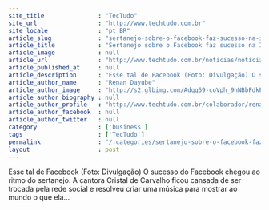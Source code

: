 ```yaml
---
site_title               : "TecTudo"
site_url                 : "http://www.techtudo.com.br"
site_locale              : "pt_BR"
article_slug             : "sertanejo-sobre-o-facebook-faz-sucesso-na-internet"
article_title            : "Sertanejo sobre o Facebook faz sucesso na Internet"
article_image            : null
article_url              : "http://www.techtudo.com.br/noticias/noticia/2012/01/sertanejo-sobre-o-facebook-faz-sucesso-na-internet.html"
article_published_at     : null
article_description      : "Esse tal de Facebook (Foto: Divulgação) O sucesso do Facebook chegou ao ritmo do sertanejo. A cantora Cristal de Carvalho ficou cansada de ser trocada pela rede social e resolveu criar uma música para mostrar ao mundo o que ela..."
article_author_name      : "Renan Dayube"
article_author_image     : "http://s2.glbimg.com/Adqq59-coVph_9hNBbFdkP9OfNs=/30x30/s2.glbimg.com/8ZmUw7I5LeG-o2bKn2cnKIf2WP0=/140x140/s.glbimg.com/po/tt2/f/original/2013/11/12/renan-dayube.jpg"
article_author_biography : null
article_author_profile   : "http://www.techtudo.com.br/colaborador/renan-dayube.html"
article_author_facebook  : null
article_author_twitter   : null
category                 : ['business']
tags                     : ['TecTudo']
permalink                : "/:categories/sertanejo-sobre-o-facebook-faz-sucesso-na-internet/"
layout                   : post
---
```


Esse tal de Facebook (Foto: Divulgação) O sucesso do Facebook chegou ao ritmo do sertanejo. A cantora Cristal de Carvalho ficou cansada de ser trocada pela rede social e resolveu criar uma música para mostrar ao mundo o que ela...
